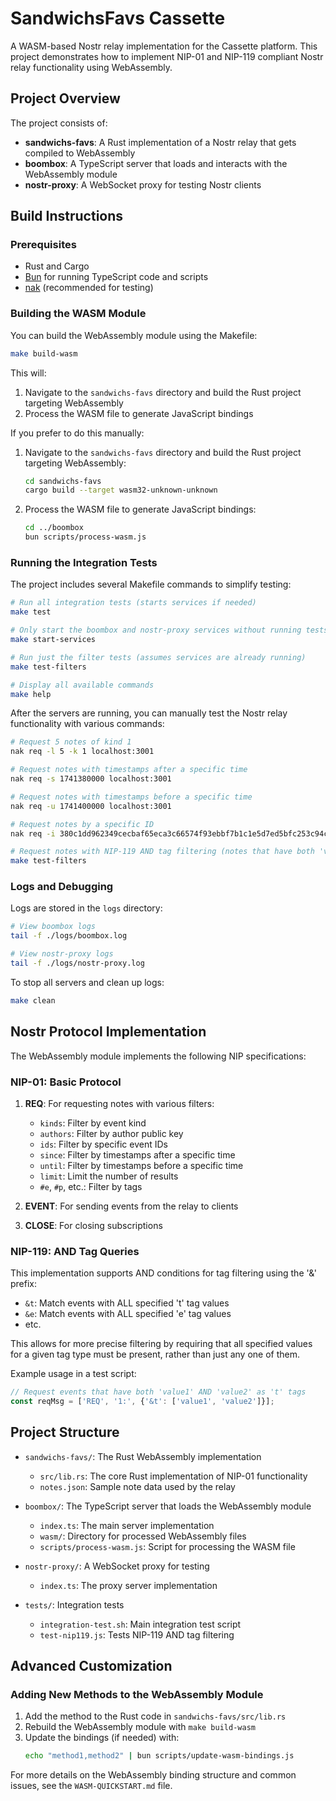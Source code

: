# SandwichsFavs Cassette

A WASM-based Nostr relay implementation for the Cassette platform. This project demonstrates how to implement NIP-01 and NIP-119 compliant Nostr relay functionality using WebAssembly.

## Project Overview

The project consists of:

- **sandwichs-favs**: A Rust implementation of a Nostr relay that gets compiled to WebAssembly
- **boombox**: A TypeScript server that loads and interacts with the WebAssembly module
- **nostr-proxy**: A WebSocket proxy for testing Nostr clients

## Build Instructions

### Prerequisites

- Rust and Cargo
- [Bun](https://bun.sh/) for running TypeScript code and scripts
- [nak](https://github.com/fiatjaf/nak) (recommended for testing)

### Building the WASM Module

You can build the WebAssembly module using the Makefile:

```bash
make build-wasm
```

This will:
1. Navigate to the `sandwichs-favs` directory and build the Rust project targeting WebAssembly
2. Process the WASM file to generate JavaScript bindings

If you prefer to do this manually:

1. Navigate to the `sandwichs-favs` directory and build the Rust project targeting WebAssembly:
   ```bash
   cd sandwichs-favs
   cargo build --target wasm32-unknown-unknown
   ```

2. Process the WASM file to generate JavaScript bindings:
   ```bash
   cd ../boombox
   bun scripts/process-wasm.js
   ```

### Running the Integration Tests

The project includes several Makefile commands to simplify testing:

```bash
# Run all integration tests (starts services if needed)
make test

# Only start the boombox and nostr-proxy services without running tests
make start-services

# Run just the filter tests (assumes services are already running)
make test-filters

# Display all available commands
make help
```

After the servers are running, you can manually test the Nostr relay functionality with various commands:

```bash
# Request 5 notes of kind 1
nak req -l 5 -k 1 localhost:3001

# Request notes with timestamps after a specific time
nak req -s 1741380000 localhost:3001

# Request notes with timestamps before a specific time
nak req -u 1741400000 localhost:3001

# Request notes by a specific ID
nak req -i 380c1dd962349cecbaf65eca3c66574f93ebbf7b1c1e5d7ed5bfc253c94c5211 localhost:3001

# Request notes with NIP-119 AND tag filtering (notes that have both 'value1' AND 'value2' t-tags)
make test-filters
```

### Logs and Debugging

Logs are stored in the `logs` directory:

```bash
# View boombox logs
tail -f ./logs/boombox.log

# View nostr-proxy logs
tail -f ./logs/nostr-proxy.log
```

To stop all servers and clean up logs:

```bash
make clean
```

## Nostr Protocol Implementation

The WebAssembly module implements the following NIP specifications:

### NIP-01: Basic Protocol

1. **REQ**: For requesting notes with various filters:
   - `kinds`: Filter by event kind
   - `authors`: Filter by author public key
   - `ids`: Filter by specific event IDs
   - `since`: Filter by timestamps after a specific time
   - `until`: Filter by timestamps before a specific time
   - `limit`: Limit the number of results
   - `#e`, `#p`, etc.: Filter by tags

2. **EVENT**: For sending events from the relay to clients

3. **CLOSE**: For closing subscriptions

### NIP-119: AND Tag Queries

This implementation supports AND conditions for tag filtering using the '&' prefix:

- `&t`: Match events with ALL specified 't' tag values
- `&e`: Match events with ALL specified 'e' tag values
- etc.

This allows for more precise filtering by requiring that all specified values for a given tag type must be present, rather than just any one of them.

Example usage in a test script:
```javascript
// Request events that have both 'value1' AND 'value2' as 't' tags
const reqMsg = ['REQ', '1:', {'&t': ['value1', 'value2']}];
```

## Project Structure

- `sandwichs-favs/`: The Rust WebAssembly implementation
  - `src/lib.rs`: The core Rust implementation of NIP-01 functionality
  - `notes.json`: Sample note data used by the relay

- `boombox/`: The TypeScript server that loads the WebAssembly module
  - `index.ts`: The main server implementation
  - `wasm/`: Directory for processed WebAssembly files
  - `scripts/process-wasm.js`: Script for processing the WASM file

- `nostr-proxy/`: A WebSocket proxy for testing
  - `index.ts`: The proxy server implementation

- `tests/`: Integration tests
  - `integration-test.sh`: Main integration test script
  - `test-nip119.js`: Tests NIP-119 AND tag filtering

## Advanced Customization

### Adding New Methods to the WebAssembly Module

1. Add the method to the Rust code in `sandwichs-favs/src/lib.rs`
2. Rebuild the WebAssembly module with `make build-wasm`
3. Update the bindings (if needed) with:
   ```bash
   echo "method1,method2" | bun scripts/update-wasm-bindings.js
   ```

For more details on the WebAssembly binding structure and common issues, see the `WASM-QUICKSTART.md` file. 